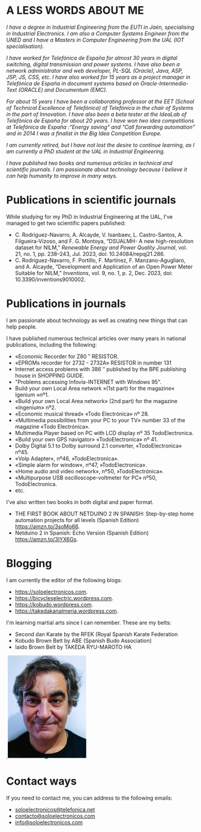# A LESS WORDS ABOUT ME

*I have a degree in Industrial Engineering from the EUTI in Jaén, specialising in Industrial Electronics. I am also a Computer Systems Engineer from the UNED and I have a Masters in Computer Engineering from the UAL (IOT specialisation).*

*I have worked for Telefónica de España for almost 30 years in digital switching, digital transmission and power systems. I have also been a network administrator and web developer, PL-SQL (Oracle), Java, ASP, JSP, JS, CSS, etc. I have also worked for 15 years as a project manager in Telefónica de España in document systems based on Oracle-Intermedia-Text (ORACLE) and Documentum (EMC).*

*For about 15 years I have been a collaborating professor at the EET (School of Technical Excellence of Telefónica) of Telefónica in the chair of Systems in the part of Innovation. I have also been a beta tester at the IdeaLab of Telefónica de España for about 20 years*.
*I have won two idea competitions at Telefónica de España :"Energy saving" and "Call forwarding automation" and in 2014 I was a finalist in the Big Idea Competition Europe.*

*I am currently retired, but I have not lost the desire to continue learning, as I am currently a PhD student at the UAL in Industrial Engineering.*

*I have published two books and numerous articles in technical and scientific journals. I am passionate about technology because I believe it can help humanity to improve in many ways.*



# Publications in scientific journals

While studying for my PhD in Industrial Engineering at the UAL, I've managed to get two scientific papers published:

-   C. Rodriguez-Navarro, A. Alcayde, V. Isanbaev, L. Castro-Santos, A. Filgueira-Vizoso, and F. G. Montoya, “DSUALMH- A new high-resolution dataset for NILM,” *Renewable Energy and Power Quality Journal*, vol. 21, no. 1, pp. 238–243, Jul. 2023, doi: 10.24084/repqj21.286.
-   C. Rodríguez-Navarro, F. Portillo, F. Martínez, F. Manzano-Agugliaro, and A. Alcayde, “Development and Application of an Open Power Meter Suitable for NILM,” *Inventions*, vol. 9, no. 1, p. 2, Dec. 2023, doi: 10.3390/inventions9010002.

# Publications in journals

I am passionate about technology as well as creating new things that can help people.

I have published numerous technical articles over many years in national publications, including the following:

-   «Economic Recorder for Z80 ″ RESISTOR.
-   «EPROMs recorder for 2732 - 2732A» RESISTOR in number 131
-   Internet access problems with 386 ″ published by the BPE publishing house in SHOPPING GUIDE.
-   "Problems accessing Infovía-INTERNET with Windows 95".
-   Build your own Local Area network »(1st part) for the magazine« Igenium »nº1.
-   «Build your own Local Area network» (2nd part) for the magazine «Ingenium» nº2.
-   «Economic musical thread» «Todo Electrónica» nº 28.
-   «Multimedia possibilities from your PC to your TV» number 33 of the magazine «Todo Electrónica».
-   Multimedia Player based on PC with LCD display nº 35 TodoElectronica.
-   «Build your own GPS navigator» «TodoElectronica» nº 41.
-   Dolby Digital 5.1 to Dolby surround 2.1 converter, «TodoElectronica» nº45.
-   «VoIp Adapter», nº46, »TodoElectronica».
-   «Simple alarm for window», nº47, »TodoElectronica».
-   «Home audio and video network», nº50, »TodoElectrónica».
-   «Multipurpose USB oscilloscope-voltmeter for PC» nº50, TodoElectronica.
-   etc.

I've also written two books in both digital and paper format.

-   THE FIRST BOOK ABOUT NETDUINO 2 IN SPANISH: Step-by-step home automation projects for all levels (Spanish Edition) https://amzn.to/3soMo66.
-   Netduino 2 in Spanish: Echo Version (Spanish Edition) https://amzn.to/3IYX6Gs.

# Blogging

I am currently the editor of the following blogs:

-   https://soloelectronicos.com.
-   https://bicycleselectric.wordpress.com.
-   https://kobudo.wordpress.com.
-   https://takedakanalmeria.wordpress.com.

I'm learning martial arts since I can remember. These are my belts:

-   Second dan Karate by the RFEK (Royal Spanish Karate Federation
-   Kobudo Brown Belt by ABE (Spanish Budo Association)
-   Iaido Brown Belt by TAKEDA RYU-MAROTO HA

*.![](50c8afd1ad130859e167d2cd126994a0.png)*


# Contact ways

If you need to contact me, you can address to the following emails:

-   soloelectronicos@telefonica.net
-   contacto@soloelectronicos.com
-   info@soloelectronicos.com








<!---
crn565/crn565 is a ✨ special ✨ repository because its `README.md` (this file) appears on your GitHub profile.
You can click the Preview link to take a look at your changes.
--->
